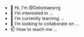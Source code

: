 - 👋 Hi, I’m @Delontaesrrg
- 👀 I’m interested in ...
- 🌱 I’m currently learning ...
- 💞️ I’m looking to collaborate on ...
- 📫 How to reach me ...

<!---
Delontaesrrg/Delontaesrrg is a ✨ special ✨ repository because its `README.md` (this file) appears on your GitHub profile.
You can click the Preview link to take a look at your changes.
--->
